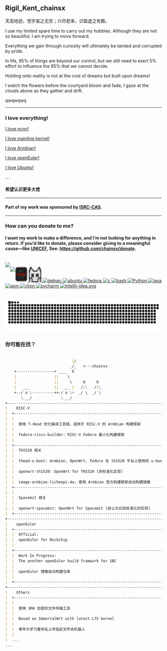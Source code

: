 ## Rigil_Kent_chainsx

天高地迥，觉宇宙之无穷；兴尽悲来，识盈虚之有数。

I use my limited spare time to carry out my hobbies. Although they are not so beautiful, I am trying to move forward.

Everything we gain through curiosity will ultimately be tainted and corrupted by pride.

In life, 95% of things are beyond our control, but we still need to exert 5% effort to influence the 95% that we cannot decide.

Holding onto reality is not at the cost of dreams but built upon dreams!

I watch the flowers before the courtyard bloom and fade, I gaze at the clouds above as they gather and drift.

qwqwqwq

---

### I love everything!

[I love ncnn!](https://github.com/Tencent/ncnn)

[I love mainline kernel!](https://kernel.org/)
   
[I love Armbian!](https://www.armbian.com/authors/)

[I love openEuler!](https://datastat.openeuler.org/zh/user/chainsx)

[I love Ubuntu!](https://wiki.ubuntu.com/chainsx)

...


#### 希望认识更多大佬

---

#### Part of my work was sponsored by [ISRC-CAS](https://github.com/ISRC-CAS).

---

### How can you donate to me?
#### I want my work to make a difference, and I’m not looking for anything in return. If you’d like to donate, please consider giving to a meaningful cause—like [UNICEF](https://help.unicef.org/global/donate), See: https://github.com/chainsx/donate.

<br>

<img align="left" src="https://github-readme-stats.vercel.app/api?username=chainsx&show_icons=true&theme=vue-dark"/>

<p align="left">
   <img align="left" src="https://www.openeuler.org/assets/logo.XeUCiAZu.svg"/>
   <a href="#">
      <img src="https://raw.githubusercontent.com/armbian/build/main/.github/armbian-logo.png" alt="armbian" width="40" height="50"/>
   </a>
   <a href="#">
      <img src="https://raw.githubusercontent.com/Tencent/ncnn/master/images/256-ncnn.png" alt="ncnn" width="40" height="50"/>
   </a>
   <a href="#">
      <img src="https://github.com/get-icon/geticon/blob/master/icons/debian.svg" alt="debian" width="40" height="40"/>
   </a>
   <a href="#">
      <img src="https://github.com/get-icon/geticon/blob/master/icons/ubuntu.svg" alt="ubuntu" width="40" height="40"/>
   </a>
   <a href="#">
      <img src="https://github.com/get-icon/geticon/blob/master/icons/fedora.svg" alt="fedora" width="40" height="40"/>
   </a>
   <a href="#">
      <img src="https://github.com/get-icon/geticon/blob/master/icons/c.svg" alt="c" width="40" height="40"/>
   </a>
   <a href="#">
      <img src="https://github.com/get-icon/geticon/blob/master/icons/bash.svg" alt="bash" width="40" height="40"/>
   </a>
   <a href="#">
      <img src="https://github.com/get-icon/geticon/blob/master/icons/python.svg" alt="Python" width="40" height="40"/>
   </a>
   <a href="#">
      <img src="https://github.com/get-icon/geticon/blob/master/icons/java.svg" alt="java" width="40" height="40"/>
   </a>
   <a href="#">
      <img src="https://github.com/get-icon/geticon/blob/master/icons/assembly.svg" alt="asm" width="40" height="40"/>
   </a>
   <a href="#">
      <img src="https://github.com/get-icon/geticon/blob/master/icons/clion.svg" alt="clion" width="40" height="40"/>
   </a>
   <a href="#">
      <img src="https://github.com/get-icon/geticon/blob/master/icons/pycharm.svg" alt="pycharm" width="40" height="40"/>
   </a>
   <a href="#">
      <img src="https://github.com/get-icon/geticon/blob/master/icons/intellij-idea.svg" alt="intellij-idea.svg" width="40" height="40"/>
   </a>
</p>
<br>

<picture>
  <source media="(prefers-color-scheme: dark)" srcset="https://raw.githubusercontent.com/chainsx/chainsx/output/github-contribution-grid-snake-dark.svg">
  <source media="(prefers-color-scheme: light)" srcset="https://raw.githubusercontent.com/chainsx/chainsx/output/github-contribution-grid-snake.svg">
  <img alt="github contribution grid snake animation" src="https://raw.githubusercontent.com/chainsx/chainsx/output/github-contribution-grid-snake.svg">
</picture>


### 你可能在找？

```markdown

                              |/
                             _/_   <---chainsx
    +-----------------+ ____  O
    |                 ||    \
    |                 ||     \     O     O
    |   ___           ||  ___ |   /|\_  /|\_
    +--/ o \----------++-/ o \+  _/ \  _/ \
       \___/             \___/
+--------------------------------------------------------------------------------------------------------------------------
|    RISC-V
|  +-----------------------------------------------------------------------------------------------------------------------
|  |
|  |  使用 T-Head 优化编译工具链，适用于 RISC-V 的 Armbian 构建框架             (https://github.com/chainsx/armbian-riscv-build)
|  |
|  |  fedora-riscv-builder: RISC-V Fedora 最小化构建框架                      (https://github.com/chainsx/fedora-riscv-builder)
|  |
|  +-----------------------------------------------------------------------------------------------------------------------
|  |  TH1520 相关
|  |
|  |  thead-u-boot: Armbian, OpenWrt, Fedora 在 th1520 平台上使用的 u-boot    (https://github.com/chainsx/thead-u-boot)
|  |
|  |  openwrt-th1520: OpenWrt for TH1520 (非标准化实现)                       (https://github.com/chainsx/openwrt-th1520)
|  |
|  |  image-armbian-licheepi-4a: 使用 Armbian 官方构建框架自动构建镜像         (https://github.com/chainsx/image-armbian-licheepi-4a)
|  +------------------------------------------------------------------------------------------------------------------------
|  |
|  |  Spacemit 相关
|  |
|  |  openwrt-spacemit: OpenWrt for Spacemit (自认为比较标准化的实现)          (https://github.com/chainsx/openwrt-spacemit)
|  +------------------------------------------------------------------------------------------------------------------------
+---------------------------------------------------------------------------------------------------------------------------
|    openEuler
|  +------------------------------------------------------------------------------------------------------------------------
|  |  Official:
|  |  openEuler for Rockchip                                                 (https://gitee.com/openeuler/rockchip)
|  |   
|  +------------------------------------------------------------------------------------------------------------------------
|  |  Work In Progress:
|  |  The another openEuler build framwork for SBC                           (https://github.com/chainsx/openOE)
|  |
|  |  openEuler 镜像自动构建仓库                                               (https://github.com/chainsx/Rockchip-openEuler-build)
|  |
|  +-------------------------------------------------------------------------------------------------------------------------
+----------------------------------------------------------------------------------------------------------------------------
|    Others
|  +-------------------------------------------------------------------------------------------------------------------------
|  |
|  |  使用 SM4 加密的文件传输工具                                              (https://github.com/chainsx/SM4-FileTransfer)
|  |
|  |  Based on ImmortalWrt with latest LTS kernel                            (https://github.com/chainsx/openwrt)
|  |
|  |  青年大学习重命名上传指定文件夹机器人                                      (https://github.com/chainsx/BigStudyRenameBot)
|  |
|  ...
...
```
